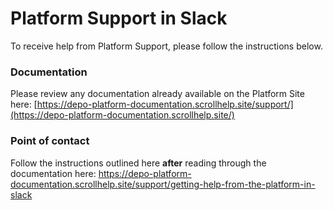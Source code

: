 # Platform Support in Slack

To receive help from Platform Support, please follow the instructions below.

### Documentation

Please review any documentation already available on the Platform Site here: [https://depo-platform-documentation.scrollhelp.site/support/](https://depo-platform-documentation.scrollhelp.site/)

### Point of contact 

Follow the instructions outlined here <b>after</b> reading through the documentation here: https://depo-platform-documentation.scrollhelp.site/support/getting-help-from-the-platform-in-slack
